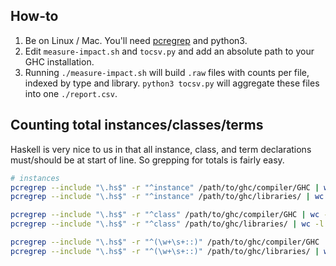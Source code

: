 ## How-to
1. Be on Linux / Mac. You'll need
   [pcregrep](https://www.pcre.org/original/doc/html/pcregrep.html) and python3.
1. Edit `measure-impact.sh` and `tocsv.py` and add an absolute path to your GHC installation.
1. Running `./measure-impact.sh` will build `.raw` files with counts per file,
   indexed by type and library. `python3 tocsv.py` will aggregate these files
   into one `./report.csv`.


## Counting total instances/classes/terms

Haskell is very nice to us in that all instance, class, and term
declarations must/should be at start of line. So grepping for totals
is fairly easy.

```bash
# instances
pcregrep --include "\.hs$" -r "^instance" /path/to/ghc/compiler/GHC | wc -l 
pcregrep --include "\.hs$" -r "^instance" /path/to/ghc/libraries/ | wc -l 

pcregrep --include "\.hs$" -r "^class" /path/to/ghc/compiler/GHC | wc -l 
pcregrep --include "\.hs$" -r "^class" /path/to/ghc/libraries/ | wc -l 

pcregrep --include "\.hs$" -r "^(\w+\s+::)" /path/to/ghc/compiler/GHC | wc -l 
pcregrep --include "\.hs$" -r "^(\w+\s+::)" /path/to/ghc/libraries/ | wc -l 
```
